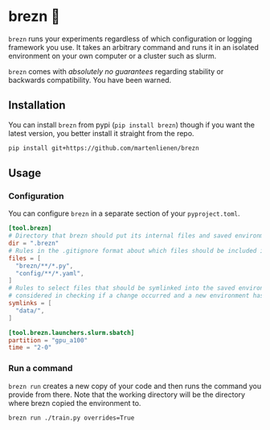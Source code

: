 # brezn :pretzel:

`brezn` runs your experiments regardless of which configuration or logging framework you
use. It takes an arbitrary command and runs it in an isolated environment on your own
computer or a cluster such as slurm.

`brezn` comes with *absolutely no guarantees* regarding stability or backwards
compatibility. You have been warned.

## Installation

You can install `brezn` from pypi (`pip install brezn`) though if you want the latest
version, you better install it straight from the repo.

```sh
pip install git+https://github.com/martenlienen/brezn
```

## Usage

### Configuration

You can configure `brezn` in a separate section of your `pyproject.toml`.

```toml
[tool.brezn]
# Directory that brezn should put its internal files and saved environments into
dir = ".brezn"
# Rules in the .gitignore format about which files should be included in the saved environments
files = [
  "brezn/**/*.py",
  "config/**/*.yaml",
]
# Rules to select files that should be symlinked into the saved environment. These files are not
# considered in checking if a change occurred and a new environment has to be created.
symlinks = [
  "data/",
]

[tool.brezn.launchers.slurm.sbatch]
partition = "gpu_a100"
time = "2-0"
```

### Run a command

`brezn run` creates a new copy of your code and then runs the command you provide from
there. Note that the working directory will be the directory where brezn copied the
environment to.

```sh
brezn run ./train.py overrides=True
```
